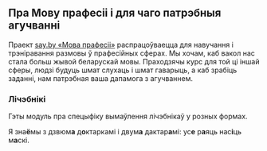 ## Пра Мову прафесіі і для чаго патрэбныя агучванні

Праект [say.by «Мова прафесіі»](https://say.by/pro) распрацоўваецца для навучання і трэніравання размовы ў прафесійных сферах. Мы хочам, каб вакол нас стала больш жывой беларускай мовы. Праходзячы курс для той ці іншай сферы, людзі будуць шмат слухаць і шмат гаварыць, а каб зрабіць заданні, нам патрэбная ваша дапамога з агучваннем. 

### Лічэбнікі
    
Гэты модуль пра спецыфіку вымаўлення лічэбнікаў у розных формах. 

Я зна**ё**мы з дзвюм**а** д**о**ктаркамі і двум**а** дактар**а**мі: ус**е** р**а**яць нас**і**ць м**а**скі.